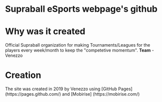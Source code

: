 # Supraball eSports webpage's github
<h1>Why was it created</h1>
Official Supraball organization for making Tournaments/Leagues for the players every week/month to keep the "competetive momentum".
<b>Team</b> - Venezzo
<h1>Creation</h1> 
The site was created in 2019 by Venezzo using [GitHub Pages] (https://pages.github.com/) and [Mobirise] (https://mobirise.com/) 

